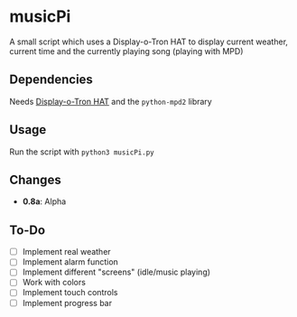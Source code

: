 # musicPi
A small script which uses a Display-o-Tron HAT to display current weather, current time and the currently playing song (playing with MPD)

## Dependencies
Needs [Display-o-Tron HAT](https://shop.pimoroni.com/products/display-o-tron-hat) and the `python-mpd2` library

## Usage
Run the script with `python3 musicPi.py`

## Changes
- **0.8a**: Alpha

## To-Do
- [ ] Implement real weather
- [ ] Implement alarm function
- [ ] Implement different "screens" (idle/music playing)
- [ ] Work with colors
- [ ] Implement touch controls
- [ ] Implement progress bar